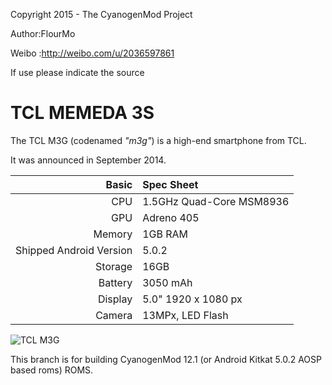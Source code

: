 Copyright 2015 - The CyanogenMod Project

Author:FlourMo

Weibo :http://weibo.com/u/2036597861

If use please indicate the source

TCL MEMEDA 3S
==============

The TCL M3G (codenamed _"m3g"_) is a high-end smartphone from TCL.

It was announced in September 2014.

Basic   | Spec Sheet
-------:|:-------------------------
CPU     | 1.5GHz Quad-Core MSM8936
GPU     | Adreno 405
Memory  | 1GB RAM
Shipped Android Version | 5.0.2
Storage | 16GB
Battery | 3050 mAh
Display | 5.0" 1920 x 1080 px
Camera  | 13MPx, LED Flash

![TCL M3G](http://upload.techweb.com.cn/2015/0703/1435908915448.jpg "TCL M3G in black")

This branch is for building CyanogenMod 12.1 (or Android Kitkat 5.0.2 AOSP based roms) ROMS.
